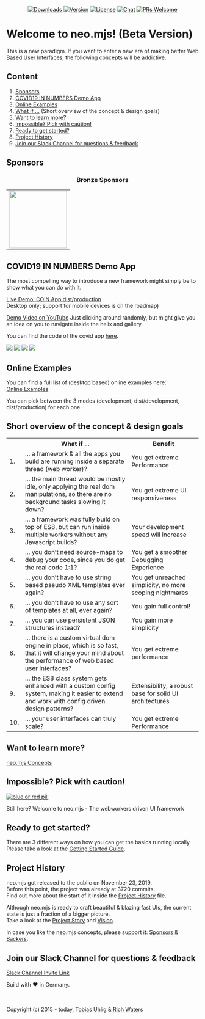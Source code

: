 <p align="center">
  <a href="https://npmcharts.com/compare/neo.mjs?minimal=true"><img src="https://img.shields.io/npm/dm/neo.mjs.svg" alt="Downloads"></a>
  <a href="https://www.npmjs.com/package/neo.mjs"><img src="https://img.shields.io/npm/v/neo.mjs.svg" alt="Version"></a>
  <a href="https://www.npmjs.com/package/neo.mjs"><img src="https://img.shields.io/npm/l/neo.mjs.svg" alt="License"></a>
  <a href="https://discord.gg/6p8paPq"><img src="https://img.shields.io/discord/656620537514164249?label=discord%20chat" alt="Chat"></a>
  <a href="./CONTRIBUTING.md"><img src="https://img.shields.io/badge/PRs-welcome-green.svg" alt="PRs Welcome"></a>
</p>

# Welcome to neo.mjs! (Beta Version)
This is a new paradigm. If you want to enter a new era of making better Web Based User Interfaces,
the following concepts will be addictive.

## Content
1. <a href="#sponsors">Sponsors</a>
2. <a href="#covid19-in-numbers-demo-app">COVID19 IN NUMBERS Demo App</a>
3. <a href="#online-examples">Online Examples</a>
4. <a href="#what-if-">What if ...</a> (Short overview of the concept & design goals)
5. <a href="#want-to-learn-more">Want to learn more?</a>
6. <a href="#impossible-pick-with-caution">Impossible? Pick with caution!</a>
7. <a href="#ready-to-get-started">Ready to get started?</a>
7. <a href="#project-history">Project History</a>
8. <a href="#join-our-slack-channel-for-questions--feedback">Join our Slack Channel for questions & feedback</a>


## Sponsors
<h3 align="center">Bronze Sponsors</h3>
<!--bronze start-->
<table>
  <tbody>
    <tr>
      <td align="center" valign="middle">
        <a href="http://www.stream4.tech/">
          <img width="150px" src="https://raw.githubusercontent.com/neomjs/pages/master/sponsors/bronze/stream4tech.png">
        </a>
      </td>
    </tr>
  </tbody>
</table>
<!--bronze end-->

## COVID19 IN NUMBERS Demo App
The most compelling way to introduce a new framework might simply be to show what you can do with it.

<a href="https://neomjs.github.io/pages/node_modules/neo.mjs/dist/production/apps/covid/index.html#country=USA">Live Demo: COIN App dist/production</a></br>
Desktop only; support for mobile devices is on the roadmap)

<a href="https://www.youtube.com/watch?v=BhSZS6_UlO4">Demo Video on YouTube</a></b>
Just clicking around randomly, but might give you an idea on you to navigate inside the helix and gallery.

You can find the code of the covid app <a href="https://github.com/neomjs/neo/tree/dev/apps/covid">here</a>.

<img src="https://raw.githubusercontent.com/neomjs/pages/master/resources/images/covidDashboard/table.png">

<img src="https://raw.githubusercontent.com/neomjs/pages/master/resources/images/covidDashboard/gallery.png">

<img src="https://raw.githubusercontent.com/neomjs/pages/master/resources/images/covidDashboard/helix.png">

<img src="https://raw.githubusercontent.com/neomjs/pages/master/resources/images/covidDashboard/world.png">

## Online Examples
You can find a full list of (desktop based) online examples here:</br>
<a href="https://neomjs.github.io/pages/">Online Examples</a>

You can pick between the 3 modes (development, dist/development, dist/production) for each one.

## Short overview of the concept & design goals
<table>
    <tr>
        <th></th>
        <th>What if ...</th>
        <th>Benefit</th>
    </tr>
    <tr>
        <td>1.</td>
        <td>... a framework & all the apps you build are running inside a separate thread (web worker)?</td>
        <td>You get extreme Performance</td>
    </tr>
    <tr>
        <td>2.</td>
        <td>... the main thread would be mostly idle, only applying the real dom manipulations,
            so there are no background tasks slowing it down?</td>
        <td>You get extreme UI responsiveness</td>
    </tr>
    <tr>
        <td>3.</td>
        <td>... a framework was fully build on top of ES8, but can run inside multiple workers without any Javascript builds?</td>
        <td>Your development speed will increase</td>
    </tr>
    <tr>
        <td>4.</td>
        <td>... you don’t need source-maps to debug your code, since you do get the real code 1:1?</td>
        <td>You get a smoother Debugging Experience</td>
    </tr>
    <tr>
        <td>5.</td>
        <td>... you don’t have to use string based pseudo XML templates ever again?</td>
        <td>You get unreached simplicity, no more scoping nightmares</td>
    </tr>
    <tr>
        <td>6.</td>
        <td>... you don’t have to use any sort of templates at all, ever again?</td>
        <td>You gain full control!</td>
    </tr>
    <tr>
        <td>7.</td>
        <td>... you can use persistent JSON structures instead?</td>
        <td>You gain more simplicity</td>
    </tr>
    <tr>
        <td>8.</td>
        <td>... there is a custom virtual dom engine in place, which is so fast,
            that it will change your mind about the performance of web based user interfaces?</td>
        <td>You get extreme performance</td>
    </tr>
    <tr>
        <td>9.</td>
        <td>... the ES8 class system gets enhanced with a custom config system,
            making it easier to extend and work with config driven design patterns?</td>
        <td>Extensibility, a robust base for solid UI architectures</td>
    </tr>
    <tr>
        <td>10.</td>
        <td>... your user interfaces can truly scale?</td>
        <td>You get extreme Performance</td>
    </tr>
</table>

## Want to learn more?
<a href=".github/CONCEPT.md">neo.mjs Concepts</a>

## Impossible? Pick with caution!
<a href="https://en.wikipedia.org/wiki/Red_pill_and_blue_pill"><img alt="blue or red pill" src="https://raw.githubusercontent.com/neomjs/pages/master/resources/images/redorbluepill.png"></a>

Still here? Welcome to neo.mjs - The webworkers driven UI framework

## Ready to get started?
There are 3 different ways on how you can get the basics running locally.</br>
Please take a look at the <a href=".github/GETTING_STARTED.md">Getting Started Guide</a>.

## Project History
neo.mjs got released to the public on November 23, 2019.</br>
Before this point, the project was already at 3720 commits.<br>
Find out more about the start of it inside the <a href=".github/NEOMJS_HISTORY.md">Project History</a> file.

Although neo.mjs is ready to craft beautiful & blazing fast UIs, the current state is just a fraction of a bigger
picture.<br/>
Take a look at the <a href=".github/STORY.md">Project Story</a> and <a href=".github/VISION.md">Vision</a>.

In case you like the neo.mjs concepts, please support it: <a href="./BACKERS.md">Sponsors & Backers</a>.

## Join our Slack Channel for questions & feedback
<a href="https://join.slack.com/t/neotericjs/shared_invite/enQtNDk2NjEwMTIxODQ2LWRjNGQ3ZTMzODRmZGM2NDM2NzZmZTMzZmE2YjEwNDM4NDhjZDllNWY2ZDkwOWQ5N2JmZWViYjYzZTg5YjdiMDc">Slack Channel Invite Link</a>

Build with :heart: in Germany.

<br><br>
Copyright (c) 2015 - today, <a href="https://www.linkedin.com/in/tobiasuhlig/">Tobias Uhlig</a>
& <a href="https://www.linkedin.com/in/richwaters/">Rich Waters</a>